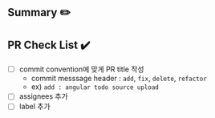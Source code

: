 ## Summary ✏️

## PR Check List ✔️
- [ ] commit convention에 맞게 PR title 작성
    - commit messsage header : `add`, `fix`, `delete`, `refactor`
    - ex) `add : angular todo source upload`
- [ ] assignees 추가
- [ ] label 추가